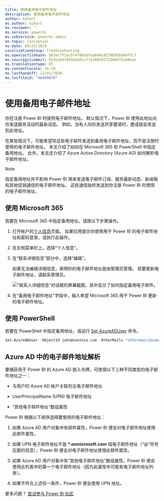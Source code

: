 ```yaml
---
title: 使用备用电子邮件地址
description: 使用备用电子邮件地址
author: mihart
ms.author: mihart
ms.reviewer: ''
ms.service: powerbi
ms.subservice: powerbi-admin
ms.topic: conceptual
ms.date: 04/23/2019
LocalizationGroup: Troubleshooting
ms.openlocfilehash: b03ecff1bcb74789adfea640c0279b568a09ffc7
ms.sourcegitcommit: 653e18d7041d3dd1cf7a38010372366975a98eae
ms.translationtype: HT
ms.contentlocale: zh-CN
ms.lasthandoff: 12/01/2020
ms.locfileid: "96409070"
---
```

# <a name="use-an-alternate-email-address"></a>使用备用电子邮件地址

你在注册 Power BI 时提供电子邮件地址。 默认情况下，Power BI 使用此地址向你发送服务活动的最新动态。 例如，当有人向你发送共享邀请时，邀请就会发送到此地址。

在某些情况下，可能希望将这些电子邮件发送到备用电子邮件地址，而不是注册时使用的电子邮件地址。 本文介绍了如何在 Microsoft 365 和 PowerShell 中指定备用地址。 此外，本文还介绍了 Azure Active Directory (Azure AD) 如何解析电子邮件地址。

> [!NOTE]
> 指定备用地址并不影响 Power BI 用来发送电子邮件订阅、服务最新动态、新闻稿和其他促销通信的电子邮件地址。 这些通信始终发送到你注册 Power BI 时使用的电子邮件地址。

## <a name="use-microsoft-365"></a>使用 Microsoft 365

若要在 Microsoft 365 中指定备用地址，请按以下步骤操作。

1. 打开帐户的[个人信息](https://portal.office.com/account/#personalinfo)页面。 如果应用提示你使用用于 Power BI 的电子邮件地址和密码登录，请执行此操作。

1. 在左侧菜单栏上，选择“个人信息”。

1. 在“联系详细信息”部分中，选择“编辑”。

    如果无法编辑详细信息，表明你的电子邮件地址是由管理员管理。 若要更新电子邮件地址，请联系管理员。

    ![“联系人详细信息”对话框的屏幕截图，其中显示了如何指定备用电子邮件。](media/service-admin-alternate-email-address-for-power-bi/contact-details.png)

1. 在“备用电子邮件地址”字段中，输入希望 Microsoft 365 用于 Power BI 更新的电子邮件地址。

## <a name="use-powershell"></a>使用 PowerShell

若要在 PowerShell 中指定备用地址，请运行 [Set-AzureADUser](/powershell/module/azuread/set-azureaduser/) 命令。

```powershell
Set-AzureADUser -ObjectId john@contoso.com -OtherMails "otheremail@somedomain.com"
```

## <a name="email-address-resolution-in-azure-ad"></a>Azure AD 中的电子邮件地址解析

要捕获用于 Power BI 的 Azure AD 嵌入令牌，可使用以下三种不同类型的电子邮件地址之一：

* 与用户的 Azure AD 帐户关联的主电子邮件地址

* UserPrincipalName (UPN) 电子邮件地址

* “其他电子邮件地址”数组属性

Power BI 根据以下顺序选择要使用的电子邮件地址：

1. 如果 Azure AD 用户对象中有邮件属性，Power BI 便会对电子邮件地址使用此邮件属性。

1. 如果 UPN 电子邮件地址不是 **\*.onmicrosoft.com** 域电子邮件地址（“\@”符号后面的信息），Power BI 便会对电子邮件地址使用此邮件属性。

1. 如果 Azure AD 用户对象中有“其他电子邮件地址”数组属性，Power BI 便会使用此列表中的第一个电子邮件地址（因为此属性中可能有电子邮件地址列表）。

1. 如果不符合上述任一条件，Power BI 便会使用 UPN 地址。

更多问题？ [尝试参与 Power BI 社区](https://community.powerbi.com/)

